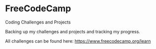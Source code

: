 # FreeCodeCamp
Coding Challenges and Projects

Backing up my challenges and projects and tracking my progress.

All challenges can be found here:
https://www.freecodecamp.org/learn
